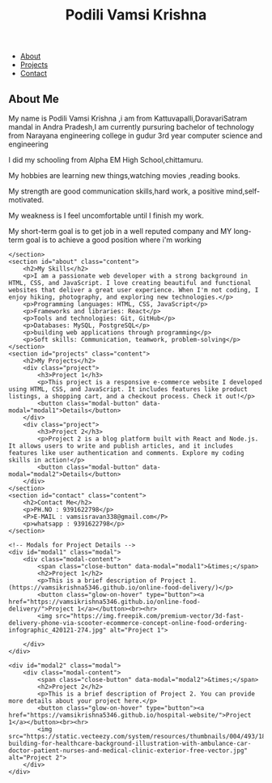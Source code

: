 <!DOCTYPE html>
<html lang="en">
<head>
    <meta charset="UTF-8">
    <meta name="viewport" content="width=device-width, initial-scale=1.0">
    <title>p.vamsi krishna</title>
    <link rel="stylesheet" type="text/css" href="styles.css">
</head>
<body>
    <header>
        <h1>Podili Vamsi Krishna</h1>
    </header>
    <nav>
        <ul>
            <li><a href="#about">About</a></li>
            <li><a href="#projects">Projects</a></li>
            <li><a href="#contact">Contact</a></li>
        </ul>
    </nav>
    <section id="about" class="content">
        <h2>About Me</h2>
        <p>My name is Podili Vamsi Krishna ,i am from Kattuvapalli,DoravariSatram mandal in Andra Pradesh,I am currently pursuring bachelor of technology from Narayana engineering college in gudur 3rd year computer science and engineering </p>
        <p>I did my schooling from Alpha EM High School,chittamuru.</p>
        <p>My hobbies are learning new things,watching movies ,reading books.</p>
        <p>My strength are good communication skills,hard work, a positive mind,self-motivated.</p>
        <p>My weakness is I feel uncomfortable until I finish my work.</p>
        <p>My short-term goal is to get job in a well reputed company and MY long-term goal is to achieve a good position where i'm working</p>
        
    </section>
    <section id="about" class="content">
        <h2>My Skills</h2>
        <p>I am a passionate web developer with a strong background in HTML, CSS, and JavaScript. I love creating beautiful and functional websites that deliver a great user experience. When I'm not coding, I enjoy hiking, photography, and exploring new technologies.</p>
        <p>Programming languages: HTML, CSS, JavaScript</p>
        <p>Frameworks and libraries: React</p>
        <p>Tools and technologies: Git, GitHub</p>
        <p>Databases: MySQL, PostgreSQL</p>
        <p>building web applications through programming</p>
        <p>Soft skills: Communication, teamwork, problem-solving</p>
    </section>
    <section id="projects" class="content">
        <h2>My Projects</h2>
        <div class="project">
            <h3>Project 1</h3>
            <p>This project is a responsive e-commerce website I developed using HTML, CSS, and JavaScript. It includes features like product listings, a shopping cart, and a checkout process. Check it out!</p>
            <button class="modal-button" data-modal="modal1">Details</button>
        </div>
        <div class="project">
            <h3>Project 2</h3>
            <p>Project 2 is a blog platform built with React and Node.js. It allows users to write and publish articles, and it includes features like user authentication and comments. Explore my coding skills in action!</p>
            <button class="modal-button" data-modal="modal2">Details</button>
        </div>
    </section>
    <section id="contact" class="content">
        <h2>Contact Me</h2>
        <p>PH.NO : 9391622798</p>
        <P>E-MAIL : vamsisravan338@gmail.com</P>
        <p>whatsapp : 9391622798</p>
    </section>

    <!-- Modals for Project Details -->
    <div id="modal1" class="modal">
        <div class="modal-content">
            <span class="close-button" data-modal="modal1">&times;</span>
            <h2>Project 1</h2>
            <p>This is a brief description of Project 1.(https://vamsikrishna5346.github.io/online-food-delivery/)</p>
            <button class="glow-on-hover" type="button"><a href="https://vamsikrishna5346.github.io/online-food-delivery/">Project 1</a></button><br><hr>
            <img src="https://img.freepik.com/premium-vector/3d-fast-delivery-phone-via-scooter-ecommerce-concept-online-food-ordering-infographic_420121-274.jpg" alt="Project 1">
            
        </div>
    </div>

    <div id="modal2" class="modal">
        <div class="modal-content">
            <span class="close-button" data-modal="modal2">&times;</span>
            <h2>Project 2</h2>
            <p>This is a brief description of Project 2. You can provide more details about your project here.</p>
            <button class="glow-on-hover" type="button"><a href="https://vamsikrishna5346.github.io/hospital-website/">Project 1</a></button><br><hr>
            <img src="https://static.vecteezy.com/system/resources/thumbnails/004/493/181/small/hospital-building-for-healthcare-background-illustration-with-ambulance-car-doctor-patient-nurses-and-medical-clinic-exterior-free-vector.jpg" alt="Project 2">
        </div>
    </div>
<script src="script.js"></script>
</body>
</html>
